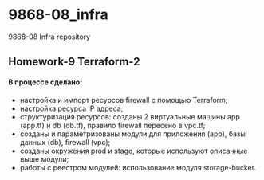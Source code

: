 # 9868-08_infra
9868-08 Infra repository

## Homework-9 Terraform-2

#### В процессе сделано:

- настройка и импорт ресурсов firewall с помощью Terraform;
- настройка ресурса IP адреса;
- структуризация ресурсов: созданы 2 виртуальные машины app (app.tf) и db (db.tf), правило firewall пересено в vpc.tf;
- созданы и параметризованы модули для приложения (app), базы данных (db), firewall (vpc);
- созданы окружения  prod и stage, которые используют описанные выше модули;
- работы с реестром модулей: использование модуля storage-bucket.



